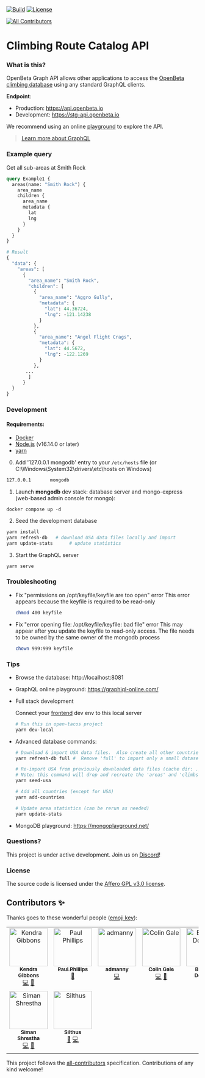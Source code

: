 [![Build](https://gitlab.com/openbeta/openbeta-graphql/badges/develop/pipeline.svg)](https://gitlab.com/openbeta/openbeta-graphql/-/pipelines) [![License](https://img.shields.io/github/license/openbeta/openbeta-graphql?style=flat-square)](./LICENSE)
<!-- ALL-CONTRIBUTORS-BADGE:START - Do not remove or modify this section -->
[![All Contributors](https://img.shields.io/badge/all_contributors-9-orange.svg?style=flat-square)](#contributors-)
<!-- ALL-CONTRIBUTORS-BADGE:END -->

# Climbing Route Catalog API 

### What is this?

OpenBeta Graph API allows other applications to access the [OpenBeta climbing database](https://openbeta.io) using any standard GraphQL clients.
 
**Endpoint**: 
- Production: https://api.openbeta.io
- Development: https://stg-api.openbeta.io

We recommend using an online [playground](https://graphiql-online.com) to explore the API.

> [Learn more about GraphQL](https://graphql.org)

### Example query

Get all sub-areas at Smith Rock

```graphql
query Example1 {
  areas(name: "Smith Rock") {
    area_name
    children {
      area_name
      metadata {
        lat
        lng
      }
    }
  }
}

# Result
{
  "data": {
    "areas": [
      {
        "area_name": "Smith Rock",
        "children": [
          {
            "area_name": "Aggro Gully",
            "metadata": {
              "lat": 44.36724,
              "lng": -121.14238
            }
          },
          {
            "area_name": "Angel Flight Crags",
            "metadata": {
              "lat": 44.5672,
              "lng": -122.1269
            }
          },
       ...
        ]
      }
  }
}
```

### Development
#### Requirements:

- [Docker](https://docs.docker.com/get-docker)
- [Node.js](https://nodejs.org) (v16.14.0 or later)
- [yarn](https://yarnpkg.com/getting-started/install)


0. Add '127.0.0.1 mongodb' entry to your `/etc/hosts` file (or C:\Windows\System32\drivers\etc\hosts on Windows)

```bash
127.0.0.1       mongodb
```

1.  Launch **mongodb** dev stack: database server and mongo-express (web-based admin console for mongo):

```
docker compose up -d
```

2. Seed the development database

```bash
yarn install
yarn refresh-db   # download USA data files locally and import
yarn update-stats      # update statistics
```

3. Start the GraphQL server
```bash
yarn serve
```

### Troubleshooting

- Fix "permissions on /opt/keyfile/keyfile are too open" error
  This error appears because the keyfile is required to be read-only

  ```bash
  chmod 400 keyfile
  ```

- Fix "error opening file: /opt/keyfile/keyfile: bad file" error
  This may appear after you update the keyfile to read-only access. The file needs to be owned by the same owner of the mongodb process

  ```bash
  chown 999:999 keyfile
  ```

### Tips

- Browse the database: http://localhost:8081

- GraphQL online playground: https://graphiql-online.com/

- Full stack development

  Connect your [frontend](https://github.com/OpenBeta/open-tacos) dev env to this local server
  ```bash
  # Run this in open-tacos project
  yarn dev-local
  ```

- Advanced database commands:

  ```bash
  # Download & import USA data files.  Also create all other countries.
  yarn refresh-db full #  Remove 'full' to import only a small dataset

  # Re-import USA from previously downloaded data files (cache dir: ./tmp)
  # Note: this command will drop and recreate the 'areas' and 'climbs' collection.
  yarn seed-usa

  # Add all countries (except for USA)
  yarn add-countries

  # Update area statistics (can be rerun as needed)
  yarn update-stats
  ```

- MongoDB playground: https://mongoplayground.net/

### Questions?

This project is under active development.  Join us on [Discord](https://discord.gg/xcWha22BhT)!

### License

The source code is licensed under the [Affero GPL v3.0 license](./LICENSE).

## Contributors ✨

Thanks goes to these wonderful people ([emoji key](https://allcontributors.org/docs/en/emoji-key)):

<!-- ALL-CONTRIBUTORS-LIST:START - Do not remove or modify this section -->
<!-- prettier-ignore-start -->
<!-- markdownlint-disable -->
<table>
  <tbody>
    <tr>
      <td align="center" valign="top" width="14.28%"><a href="https://github.com/gibboj"><img src="https://avatars.githubusercontent.com/u/2992272?v=4?s=100" width="100px;" alt="Kendra Gibbons"/><br /><sub><b>Kendra Gibbons</b></sub></a><br /><a href="https://github.com/OpenBeta/openbeta-graphql/commits?author=gibboj" title="Code">💻</a> <a href="#ideas-gibboj" title="Ideas, Planning, & Feedback">🤔</a></td>
      <td align="center" valign="top" width="14.28%"><a href="http://ukclimbing.com"><img src="https://avatars.githubusercontent.com/u/677264?v=4?s=100" width="100px;" alt="Paul Phillips"/><br /><sub><b>Paul Phillips</b></sub></a><br /><a href="#ideas-pau1phi11ips" title="Ideas, Planning, & Feedback">🤔</a></td>
      <td align="center" valign="top" width="14.28%"><a href="https://github.com/admanny"><img src="https://avatars.githubusercontent.com/u/31676895?v=4?s=100" width="100px;" alt="admanny"/><br /><sub><b>admanny</b></sub></a><br /><a href="https://github.com/OpenBeta/openbeta-graphql/commits?author=admanny" title="Code">💻</a></td>
      <td align="center" valign="top" width="14.28%"><a href="https://github.com/CocoisBuggy"><img src="https://avatars.githubusercontent.com/u/64557383?v=4?s=100" width="100px;" alt="Colin Gale"/><br /><sub><b>Colin Gale</b></sub></a><br /><a href="https://github.com/OpenBeta/openbeta-graphql/commits?author=CocoisBuggy" title="Code">💻</a> <a href="#ideas-CocoisBuggy" title="Ideas, Planning, & Feedback">🤔</a></td>
      <td align="center" valign="top" width="14.28%"><a href="https://github.com/Downster"><img src="https://avatars.githubusercontent.com/u/24400646?v=4?s=100" width="100px;" alt="Brendan Downing"/><br /><sub><b>Brendan Downing</b></sub></a><br /><a href="https://github.com/OpenBeta/openbeta-graphql/commits?author=Downster" title="Code">💻</a> <a href="#ideas-Downster" title="Ideas, Planning, & Feedback">🤔</a></td>
      <td align="center" valign="top" width="14.28%"><a href="https://github.com/DarrenZLew"><img src="https://avatars.githubusercontent.com/u/26758226?v=4?s=100" width="100px;" alt="Darren Lew"/><br /><sub><b>Darren Lew</b></sub></a><br /><a href="#ideas-DarrenZLew" title="Ideas, Planning, & Feedback">🤔</a> <a href="https://github.com/OpenBeta/openbeta-graphql/commits?author=DarrenZLew" title="Code">💻</a></td>
      <td align="center" valign="top" width="14.28%"><a href="https://github.com/Vednus"><img src="https://avatars.githubusercontent.com/u/2602014?v=4?s=100" width="100px;" alt="Sundev"/><br /><sub><b>Sundev</b></sub></a><br /><a href="https://github.com/OpenBeta/openbeta-graphql/commits?author=Vednus" title="Code">💻</a> <a href="#ideas-Vednus" title="Ideas, Planning, & Feedback">🤔</a></td>
    </tr>
    <tr>
      <td align="center" valign="top" width="14.28%"><a href="http://siman4457.github.io"><img src="https://avatars.githubusercontent.com/u/28658492?v=4?s=100" width="100px;" alt="Siman Shrestha"/><br /><sub><b>Siman Shrestha</b></sub></a><br /><a href="https://github.com/OpenBeta/openbeta-graphql/commits?author=siman4457" title="Code">💻</a> <a href="#ideas-siman4457" title="Ideas, Planning, & Feedback">🤔</a></td>
      <td align="center" valign="top" width="14.28%"><a href="http://www.michaelreichenbach.de"><img src="https://avatars.githubusercontent.com/u/755327?v=4?s=100" width="100px;" alt="Silthus"/><br /><sub><b>Silthus</b></sub></a><br /><a href="#ideas-Silthus" title="Ideas, Planning, & Feedback">🤔</a> <a href="https://github.com/OpenBeta/openbeta-graphql/commits?author=Silthus" title="Code">💻</a></td>
    </tr>
  </tbody>
</table>

<!-- markdownlint-restore -->
<!-- prettier-ignore-end -->

<!-- ALL-CONTRIBUTORS-LIST:END -->

This project follows the [all-contributors](https://github.com/all-contributors/all-contributors) specification. Contributions of any kind welcome!

